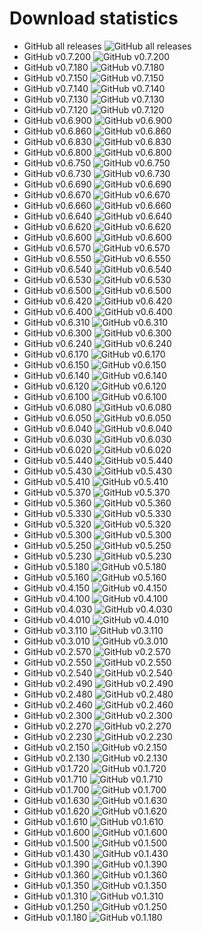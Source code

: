 ﻿# Download statistics

- GitHub all releases   ![GitHub all releases](https://img.shields.io/github/downloads/DamianMorozov/OpenTgResearcher/total?style=social)
- GitHub v0.7.200		![GitHub v0.7.200](https://img.shields.io/github/downloads/DamianMorozov/OpenTgResearcher/v0.7.200/total?style=social)
- GitHub v0.7.180		![GitHub v0.7.180](https://img.shields.io/github/downloads/DamianMorozov/OpenTgResearcher/v0.7.180/total?style=social)
- GitHub v0.7.150		![GitHub v0.7.150](https://img.shields.io/github/downloads/DamianMorozov/OpenTgResearcher/v0.7.150/total?style=social)
- GitHub v0.7.140		![GitHub v0.7.140](https://img.shields.io/github/downloads/DamianMorozov/OpenTgResearcher/v0.7.140/total?style=social)
- GitHub v0.7.130		![GitHub v0.7.130](https://img.shields.io/github/downloads/DamianMorozov/OpenTgResearcher/v0.7.130/total?style=social)
- GitHub v0.7.120		![GitHub v0.7.120](https://img.shields.io/github/downloads/DamianMorozov/OpenTgResearcher/v0.7.120/total?style=social)
- GitHub v0.6.900		![GitHub v0.6.900](https://img.shields.io/github/downloads/DamianMorozov/OpenTgResearcher/v0.6.900/total?style=social)
- GitHub v0.6.860		![GitHub v0.6.860](https://img.shields.io/github/downloads/DamianMorozov/OpenTgResearcher/v0.6.860/total?style=social)
- GitHub v0.6.830		![GitHub v0.6.830](https://img.shields.io/github/downloads/DamianMorozov/OpenTgResearcher/v0.6.830/total?style=social)
- GitHub v0.6.800		![GitHub v0.6.800](https://img.shields.io/github/downloads/DamianMorozov/OpenTgResearcher/v0.6.800/total?style=social)
- GitHub v0.6.750		![GitHub v0.6.750](https://img.shields.io/github/downloads/DamianMorozov/OpenTgResearcher/v0.6.750/total?style=social)
- GitHub v0.6.730		![GitHub v0.6.730](https://img.shields.io/github/downloads/DamianMorozov/OpenTgResearcher/v0.6.730/total?style=social)
- GitHub v0.6.690		![GitHub v0.6.690](https://img.shields.io/github/downloads/DamianMorozov/OpenTgResearcher/v0.6.690/total?style=social)
- GitHub v0.6.670		![GitHub v0.6.670](https://img.shields.io/github/downloads/DamianMorozov/OpenTgResearcher/v0.6.670/total?style=social)
- GitHub v0.6.660		![GitHub v0.6.660](https://img.shields.io/github/downloads/DamianMorozov/OpenTgResearcher/v0.6.660/total?style=social)
- GitHub v0.6.640		![GitHub v0.6.640](https://img.shields.io/github/downloads/DamianMorozov/OpenTgResearcher/v0.6.640/total?style=social)
- GitHub v0.6.620		![GitHub v0.6.620](https://img.shields.io/github/downloads/DamianMorozov/OpenTgResearcher/v0.6.620/total?style=social)
- GitHub v0.6.600		![GitHub v0.6.600](https://img.shields.io/github/downloads/DamianMorozov/OpenTgResearcher/v0.6.600/total?style=social)
- GitHub v0.6.570		![GitHub v0.6.570](https://img.shields.io/github/downloads/DamianMorozov/OpenTgResearcher/v0.6.570/total?style=social)
- GitHub v0.6.550		![GitHub v0.6.550](https://img.shields.io/github/downloads/DamianMorozov/OpenTgResearcher/v0.6.550/total?style=social)
- GitHub v0.6.540		![GitHub v0.6.540](https://img.shields.io/github/downloads/DamianMorozov/OpenTgResearcher/v0.6.540/total?style=social)
- GitHub v0.6.530		![GitHub v0.6.530](https://img.shields.io/github/downloads/DamianMorozov/OpenTgResearcher/v0.6.530/total?style=social)
- GitHub v0.6.500		![GitHub v0.6.500](https://img.shields.io/github/downloads/DamianMorozov/OpenTgResearcher/v0.6.500/total?style=social)
- GitHub v0.6.420		![GitHub v0.6.420](https://img.shields.io/github/downloads/DamianMorozov/OpenTgResearcher/v0.6.420/total?style=social)
- GitHub v0.6.400		![GitHub v0.6.400](https://img.shields.io/github/downloads/DamianMorozov/OpenTgResearcher/v0.6.400/total?style=social)
- GitHub v0.6.310		![GitHub v0.6.310](https://img.shields.io/github/downloads/DamianMorozov/OpenTgResearcher/v0.6.310/total?style=social)
- GitHub v0.6.300		![GitHub v0.6.300](https://img.shields.io/github/downloads/DamianMorozov/OpenTgResearcher/v0.6.300/total?style=social)
- GitHub v0.6.240		![GitHub v0.6.240](https://img.shields.io/github/downloads/DamianMorozov/OpenTgResearcher/v0.6.240/total?style=social)
- GitHub v0.6.170		![GitHub v0.6.170](https://img.shields.io/github/downloads/DamianMorozov/OpenTgResearcher/v0.6.170/total?style=social)
- GitHub v0.6.150		![GitHub v0.6.150](https://img.shields.io/github/downloads/DamianMorozov/OpenTgResearcher/v0.6.150/total?style=social)
- GitHub v0.6.140		![GitHub v0.6.140](https://img.shields.io/github/downloads/DamianMorozov/OpenTgResearcher/v0.6.140/total?style=social)
- GitHub v0.6.120		![GitHub v0.6.120](https://img.shields.io/github/downloads/DamianMorozov/OpenTgResearcher/v0.6.120/total?style=social)
- GitHub v0.6.100		![GitHub v0.6.100](https://img.shields.io/github/downloads/DamianMorozov/OpenTgResearcher/v0.6.100/total?style=social)
- GitHub v0.6.080		![GitHub v0.6.080](https://img.shields.io/github/downloads/DamianMorozov/OpenTgResearcher/v0.6.080/total?style=social)
- GitHub v0.6.050		![GitHub v0.6.050](https://img.shields.io/github/downloads/DamianMorozov/OpenTgResearcher/v0.6.050/total?style=social)
- GitHub v0.6.040		![GitHub v0.6.040](https://img.shields.io/github/downloads/DamianMorozov/OpenTgResearcher/v0.6.040/total?style=social)
- GitHub v0.6.030		![GitHub v0.6.030](https://img.shields.io/github/downloads/DamianMorozov/OpenTgResearcher/v0.6.030/total?style=social)
- GitHub v0.6.020		![GitHub v0.6.020](https://img.shields.io/github/downloads/DamianMorozov/OpenTgResearcher/v0.6.020/total?style=social)
- GitHub v0.5.440		![GitHub v0.5.440](https://img.shields.io/github/downloads/DamianMorozov/OpenTgResearcher/v0.5.440/total?style=social)
- GitHub v0.5.430		![GitHub v0.5.430](https://img.shields.io/github/downloads/DamianMorozov/OpenTgResearcher/v0.5.430/total?style=social)
- GitHub v0.5.410		![GitHub v0.5.410](https://img.shields.io/github/downloads/DamianMorozov/OpenTgResearcher/v0.5.410/total?style=social)
- GitHub v0.5.370		![GitHub v0.5.370](https://img.shields.io/github/downloads/DamianMorozov/OpenTgResearcher/v0.5.370/total?style=social)
- GitHub v0.5.360		![GitHub v0.5.360](https://img.shields.io/github/downloads/DamianMorozov/OpenTgResearcher/v0.5.360/total?style=social)
- GitHub v0.5.330		![GitHub v0.5.330](https://img.shields.io/github/downloads/DamianMorozov/OpenTgResearcher/v0.5.330/total?style=social)
- GitHub v0.5.320		![GitHub v0.5.320](https://img.shields.io/github/downloads/DamianMorozov/OpenTgResearcher/v0.5.320/total?style=social)
- GitHub v0.5.300		![GitHub v0.5.300](https://img.shields.io/github/downloads/DamianMorozov/OpenTgResearcher/v0.5.300/total?style=social)
- GitHub v0.5.250		![GitHub v0.5.250](https://img.shields.io/github/downloads/DamianMorozov/OpenTgResearcher/v0.5.250/total?style=social)
- GitHub v0.5.230		![GitHub v0.5.230](https://img.shields.io/github/downloads/DamianMorozov/OpenTgResearcher/v0.5.230/total?style=social)
- GitHub v0.5.180		![GitHub v0.5.180](https://img.shields.io/github/downloads/DamianMorozov/OpenTgResearcher/v0.5.180/total?style=social)
- GitHub v0.5.160		![GitHub v0.5.160](https://img.shields.io/github/downloads/DamianMorozov/OpenTgResearcher/v0.5.160/total?style=social)
- GitHub v0.4.150		![GitHub v0.4.150](https://img.shields.io/github/downloads/DamianMorozov/OpenTgResearcher/v0.4.150/total?style=social)
- GitHub v0.4.100		![GitHub v0.4.100](https://img.shields.io/github/downloads/DamianMorozov/OpenTgResearcher/v0.4.100/total?style=social)
- GitHub v0.4.030		![GitHub v0.4.030](https://img.shields.io/github/downloads/DamianMorozov/OpenTgResearcher/v0.4.030/total?style=social)
- GitHub v0.4.010		![GitHub v0.4.010](https://img.shields.io/github/downloads/DamianMorozov/OpenTgResearcher/v0.4.010/total?style=social)
- GitHub v0.3.110		![GitHub v0.3.110](https://img.shields.io/github/downloads/DamianMorozov/OpenTgResearcher/v0.3.110/total?style=social)
- GitHub v0.3.010		![GitHub v0.3.010](https://img.shields.io/github/downloads/DamianMorozov/OpenTgResearcher/v0.3.010/total?style=social)
- GitHub v0.2.570		![GitHub v0.2.570](https://img.shields.io/github/downloads/DamianMorozov/OpenTgResearcher/v0.2.570/total?style=social)
- GitHub v0.2.550		![GitHub v0.2.550](https://img.shields.io/github/downloads/DamianMorozov/OpenTgResearcher/v0.2.550/total?style=social)
- GitHub v0.2.540		![GitHub v0.2.540](https://img.shields.io/github/downloads/DamianMorozov/OpenTgResearcher/v0.2.540/total?style=social)
- GitHub v0.2.490		![GitHub v0.2.490](https://img.shields.io/github/downloads/DamianMorozov/OpenTgResearcher/v0.2.490/total?style=social)
- GitHub v0.2.480		![GitHub v0.2.480](https://img.shields.io/github/downloads/DamianMorozov/OpenTgResearcher/v0.2.480/total?style=social)
- GitHub v0.2.460		![GitHub v0.2.460](https://img.shields.io/github/downloads/DamianMorozov/OpenTgResearcher/v0.2.460/total?style=social)
- GitHub v0.2.300		![GitHub v0.2.300](https://img.shields.io/github/downloads/DamianMorozov/OpenTgResearcher/v0.2.300/total?style=social)
- GitHub v0.2.270		![GitHub v0.2.270](https://img.shields.io/github/downloads/DamianMorozov/OpenTgResearcher/v0.2.270/total?style=social)
- GitHub v0.2.230		![GitHub v0.2.230](https://img.shields.io/github/downloads/DamianMorozov/OpenTgResearcher/v0.2.230/total?style=social)
- GitHub v0.2.150		![GitHub v0.2.150](https://img.shields.io/github/downloads/DamianMorozov/OpenTgResearcher/v0.2.150/total?style=social)
- GitHub v0.2.130		![GitHub v0.2.130](https://img.shields.io/github/downloads/DamianMorozov/OpenTgResearcher/v0.2.130/total?style=social)
- GitHub v0.1.720		![GitHub v0.1.720](https://img.shields.io/github/downloads/DamianMorozov/OpenTgResearcher/v0.1.720/total?style=social)
- GitHub v0.1.710		![GitHub v0.1.710](https://img.shields.io/github/downloads/DamianMorozov/OpenTgResearcher/v0.1.710/total?style=social)
- GitHub v0.1.700		![GitHub v0.1.700](https://img.shields.io/github/downloads/DamianMorozov/OpenTgResearcher/v0.1.700/total?style=social)
- GitHub v0.1.630		![GitHub v0.1.630](https://img.shields.io/github/downloads/DamianMorozov/OpenTgResearcher/v0.1.630/total?style=social)
- GitHub v0.1.620		![GitHub v0.1.620](https://img.shields.io/github/downloads/DamianMorozov/OpenTgResearcher/v0.1.620/total?style=social)
- GitHub v0.1.610		![GitHub v0.1.610](https://img.shields.io/github/downloads/DamianMorozov/OpenTgResearcher/v0.1.610/total?style=social)
- GitHub v0.1.600		![GitHub v0.1.600](https://img.shields.io/github/downloads/DamianMorozov/OpenTgResearcher/v0.1.600/total?style=social)
- GitHub v0.1.500		![GitHub v0.1.500](https://img.shields.io/github/downloads/DamianMorozov/OpenTgResearcher/v0.1.500/total?style=social)
- GitHub v0.1.430		![GitHub v0.1.430](https://img.shields.io/github/downloads/DamianMorozov/OpenTgResearcher/v0.1.430/total?style=social)
- GitHub v0.1.390		![GitHub v0.1.390](https://img.shields.io/github/downloads/DamianMorozov/OpenTgResearcher/v0.1.390/total?style=social)
- GitHub v0.1.360		![GitHub v0.1.360](https://img.shields.io/github/downloads/DamianMorozov/OpenTgResearcher/v0.1.360/total?style=social)
- GitHub v0.1.350		![GitHub v0.1.350](https://img.shields.io/github/downloads/DamianMorozov/OpenTgResearcher/v0.1.350/total?style=social)
- GitHub v0.1.310		![GitHub v0.1.310](https://img.shields.io/github/downloads/DamianMorozov/OpenTgResearcher/v0.1.310/total?style=social)
- GitHub v0.1.250		![GitHub v0.1.250](https://img.shields.io/github/downloads/DamianMorozov/OpenTgResearcher/v0.1.250/total?style=social)
- GitHub v0.1.180		![GitHub v0.1.180](https://img.shields.io/github/downloads/DamianMorozov/OpenTgResearcher/v0.1.180/total?style=social)
